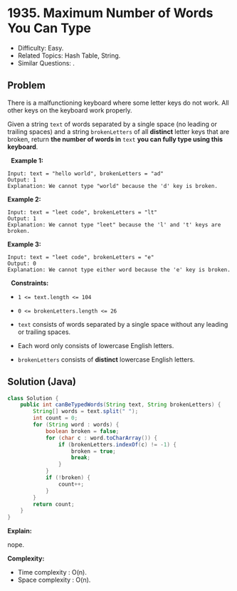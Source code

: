 # 1935. Maximum Number of Words You Can Type

- Difficulty: Easy.
- Related Topics: Hash Table, String.
- Similar Questions: .

## Problem

There is a malfunctioning keyboard where some letter keys do not work. All other keys on the keyboard work properly.

Given a string ```text``` of words separated by a single space (no leading or trailing spaces) and a string ```brokenLetters``` of all **distinct** letter keys that are broken, return **the **number of words** in** ```text``` **you can fully type using this keyboard**.

 
**Example 1:**

```
Input: text = "hello world", brokenLetters = "ad"
Output: 1
Explanation: We cannot type "world" because the 'd' key is broken.
```

**Example 2:**

```
Input: text = "leet code", brokenLetters = "lt"
Output: 1
Explanation: We cannot type "leet" because the 'l' and 't' keys are broken.
```

**Example 3:**

```
Input: text = "leet code", brokenLetters = "e"
Output: 0
Explanation: We cannot type either word because the 'e' key is broken.
```

 
**Constraints:**


	
- ```1 <= text.length <= 104```
	
- ```0 <= brokenLetters.length <= 26```
	
- ```text``` consists of words separated by a single space without any leading or trailing spaces.
	
- Each word only consists of lowercase English letters.
	
- ```brokenLetters``` consists of **distinct** lowercase English letters.



## Solution (Java)

```java
class Solution {
    public int canBeTypedWords(String text, String brokenLetters) {
        String[] words = text.split(" ");
        int count = 0;
        for (String word : words) {
            boolean broken = false;
            for (char c : word.toCharArray()) {
                if (brokenLetters.indexOf(c) != -1) {
                    broken = true;
                    break;
                }
            }
            if (!broken) {
                count++;
            }
        }
        return count;
    }
}
```

**Explain:**

nope.

**Complexity:**

* Time complexity : O(n).
* Space complexity : O(n).
